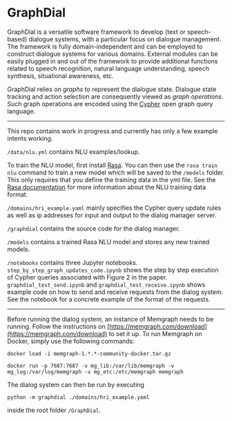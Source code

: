 # GraphDial

GraphDial is a versatile software framework to develop (text or speech-based) dialogue systems, with a particular focus on dialogue management. The framework is fully domain-independent and can be employed to construct dialogue systems for various domains. External modules can be easily plugged in and out of the framework to provide additional functions related to speech recognition, natural language understanding, speech synthesis, situational awareness, etc. 

GraphDial relies on *graphs* to represent the dialogue state. Dialogue state tracking and action selection are consequently viewed as *graph operations*.  Such graph operations are encoded using the [Cypher](https://docs.memgraph.com/cypher-manual) open graph query language.

---

This repo contains work in progress and currently has only a few example intents working.

`/data/nlu.yml` contains NLU examples/lookup.

To train the NLU model, first install [Rasa](https://rasa.com/docs/rasa/installation). You can then use the `rasa train nlu` command to train a new model which will be saved to the `/models` folder. This only requires that you define the training data in the yml file. See the [Rasa documentation](https://rasa.com/docs/rasa/nlu-training-data) for more information about the NLU training data format.

`/domains/hri_example.yaml` mainly specifies the Cypher query update rules as well as ip addresses for input and output to the dialog manager server.

`/graphdial` contains the source code for the dialog manager. 

`/models` contains a trained Rasa NLU model and stores any new trained models.

`/notebooks` contains three Jupyter notebooks. `step_by_step_graph_updates_code.ipynb` shows the step by step execution of Cypher queries associated with Figure 2 in the paper. `graphdial_test_send.ipynb` and `graphdial_test_receive.ipynb` shows example code on how to send and receive requests from the dialog system. See the notebook for a concrete example of the format of the requests.

---

Before running the dialog system, an instance of Memgraph needs to be running. Follow the instructions on [https://memgraph.com/download](https://memgraph.com/download) to set it up. To run Memgraph on Docker, simply use the following commands:

```docker load -i memgraph-1.*.*-community-docker.tar.gz```

```docker run -p 7687:7687 -v mg_lib:/var/lib/memgraph -v mg_log:/var/log/memgraph -v mg_etc:/etc/memgraph memgraph```

The dialog system can then be run by executing 

```python -m graphdial ./domains/hri_example.yaml``` 

inside the root folder `/GraphDial`. 



